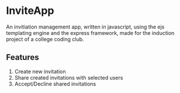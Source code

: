 # InviteApp

An invitiation management app, written in javascript, using the ejs templating engine and the express framework, made for the induction project of a college coding club.

## Features

1. Create new invitation
2. Share created invitations with selected users
3. Accept/Decline shared invitations
